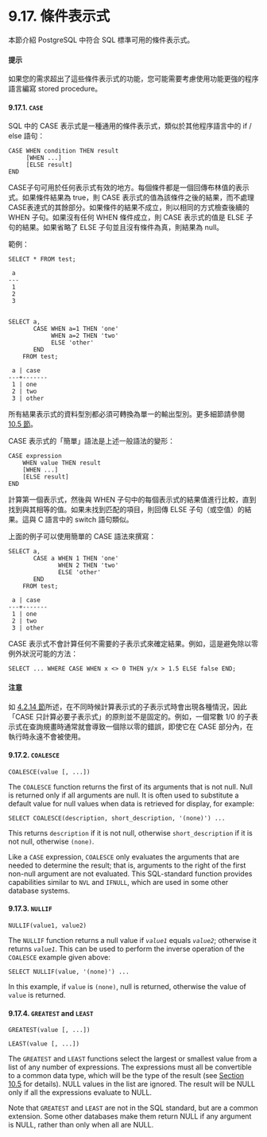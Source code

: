 # 9.17. 條件表示式

本節介紹 PostgreSQL 中符合 SQL 標準可用的條件表示式。

#### 提示

如果您的需求超出了這些條件表示式的功能，您可能需要考慮使用功能更強的程序語言編寫 stored procedure。

#### 9.17.1. `CASE`

SQL 中的 CASE 表示式是一種通用的條件表示式，類似於其他程序語言中的 if / else 語句：

```text
CASE WHEN condition THEN result
     [WHEN ...]
     [ELSE result]
END
```

CASE子句可用於任何表示式有效的地方。每個條件都是一個回傳布林值的表示式。如果條件結果為 true，則 CASE 表示式的值為該條件之後的結果，而不處理CASE表達式的其餘部分。如果條件的結果不成立，則以相同的方式檢查後續的 WHEN 子句。如果沒有任何 WHEN 條件成立，則 CASE 表示式的值是 ELSE 子句的結果。如果省略了 ELSE 子句並且沒有條件為真，則結果為 null。

範例：

```text
SELECT * FROM test;

 a
---
 1
 2
 3


SELECT a,
       CASE WHEN a=1 THEN 'one'
            WHEN a=2 THEN 'two'
            ELSE 'other'
       END
    FROM test;

 a | case
---+-------
 1 | one
 2 | two
 3 | other
```

所有結果表示式的資料型別都必須可轉換為單一的輸出型別。更多細節請參閱 [10.5 節](../typeconv/union-case.md)。

CASE 表示式的「簡單」語法是上述一般語法的變形：

```text
CASE expression
    WHEN value THEN result
    [WHEN ...]
    [ELSE result]
END
```

計算第一個表示式，然後與 WHEN 子句中的每個表示式的結果值進行比較，直到找到與其相等的值。如果未找到匹配的項目，則回傳 ELSE 子句（或空值）的結果。這與 C 語言中的 switch 語句類似。

上面的例子可以使用簡單的 CASE 語法來撰寫：

```text
SELECT a,
       CASE a WHEN 1 THEN 'one'
              WHEN 2 THEN 'two'
              ELSE 'other'
       END
    FROM test;

 a | case
---+-------
 1 | one
 2 | two
 3 | other
```

CASE 表示式不會計算任何不需要的子表示式來確定結果。例如，這是避免除以零例外狀況可能的方法：

```text
SELECT ... WHERE CASE WHEN x <> 0 THEN y/x > 1.5 ELSE false END;
```

#### 注意

如 [4.2.14 節](../syntax/4.2.-can-shu-biao-shi-shi.md#4-2-14-expression-evaluation-rules)所述，在不同時候計算表示式的子表示式時會出現各種情況，因此「CASE 只計算必要子表示式」的原則並不是固定的。例如，一個常數 1/0 的子表示式在查詢規畫時通常就會導致一個除以零的錯誤，即使它在 CASE 部分內，在執行時永遠不會被使用。

#### 9.17.2. `COALESCE`

```text
COALESCE(value [, ...])
```

The `COALESCE` function returns the first of its arguments that is not null. Null is returned only if all arguments are null. It is often used to substitute a default value for null values when data is retrieved for display, for example:

```text
SELECT COALESCE(description, short_description, '(none)') ...
```

This returns `description` if it is not null, otherwise `short_description` if it is not null, otherwise `(none)`.

Like a `CASE` expression, `COALESCE` only evaluates the arguments that are needed to determine the result; that is, arguments to the right of the first non-null argument are not evaluated. This SQL-standard function provides capabilities similar to `NVL` and `IFNULL`, which are used in some other database systems.

#### 9.17.3. `NULLIF`

```text
NULLIF(value1, value2)
```

The `NULLIF` function returns a null value if _`value1`_ equals _`value2`_; otherwise it returns _`value1`_. This can be used to perform the inverse operation of the `COALESCE` example given above:

```text
SELECT NULLIF(value, '(none)') ...
```

In this example, if `value` is `(none)`, null is returned, otherwise the value of `value` is returned.

#### 9.17.4. `GREATEST` and `LEAST`

```text
GREATEST(value [, ...])
```

```text
LEAST(value [, ...])
```

The `GREATEST` and `LEAST` functions select the largest or smallest value from a list of any number of expressions. The expressions must all be convertible to a common data type, which will be the type of the result \(see [Section 10.5](https://www.postgresql.org/docs/10/static/typeconv-union-case.html) for details\). NULL values in the list are ignored. The result will be NULL only if all the expressions evaluate to NULL.

Note that `GREATEST` and `LEAST` are not in the SQL standard, but are a common extension. Some other databases make them return NULL if any argument is NULL, rather than only when all are NULL.

